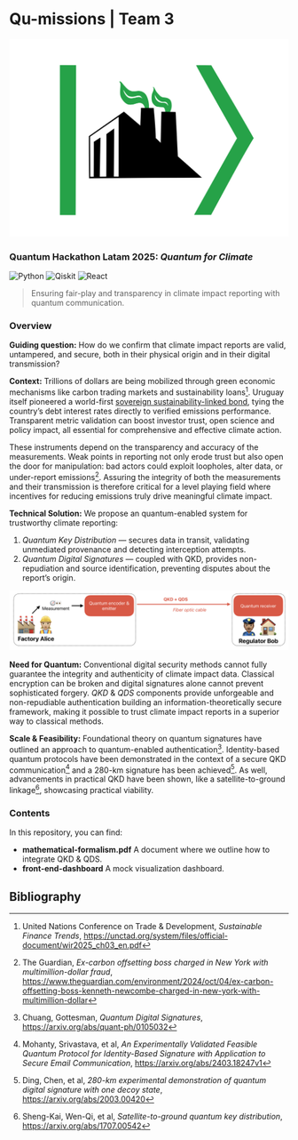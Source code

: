 # Qu-missions  |  Team 3

![Logo](images/logo.svg)

### Quantum Hackathon Latam 2025: *Quantum for Climate*

![Python](https://img.shields.io/badge/python-3670A0?style=for-the-badge&logo=python&logoColor=ffdd54)
![Qiskit](https://img.shields.io/badge/Qiskit-%236929C4.svg?style=for-the-badge&logo=Qiskit&logoColor=white)
![React](https://img.shields.io/badge/react-%2320232a.svg?style=for-the-badge&logo=react&logoColor=%2361DAFB)

> Ensuring fair-play and transparency in climate impact reporting with quantum communication.

### Overview

**Guiding question:** How do we confirm that climate impact reports are valid, untampered, and secure, both in their physical origin and in their digital transmission?

**Context:** Trillions of dollars are being mobilized through green economic mechanisms like carbon trading markets and sustainability loans[^1]. Uruguay itself pioneered a world-first [sovereign sustainability-linked bond](https://www.mef.gub.uy/30687/20/areas/uruguays-sovereign-sustainability-linked-bond-sslb.html), tying the country’s debt interest rates directly to verified emissions performance. Transparent metric validation can boost investor trust, open science and policy impact, all essential for comprehensive and effective climate action. 

These instruments depend on the transparency and accuracy of the measurements. Weak points in reporting not only erode trust but also open the door for manipulation: bad actors could exploit loopholes, alter data, or under-report emissions[^2]. Assuring the integrity of both the measurements and their transmission is therefore critical for a level playing field where incentives for reducing emissions truly drive meaningful climate impact. 

**Technical Solution:** We propose an quantum-enabled system for trustworthy climate reporting:

1. *Quantum Key Distribution* — secures data in transit, validating unmediated provenance and detecting interception attempts.
2. *Quantum Digital Signatures* — coupled with QKD, provides non-repudiation and source identification, preventing disputes about the report’s origin.

![Diagram](images/solution-flow.png)

**Need for Quantum:** Conventional digital security methods cannot fully guarantee the integrity and authenticity of climate impact data. Classical encryption can be broken and digital signatures alone cannot prevent sophisticated forgery. *QKD* & *QDS* components provide unforgeable and non-repudiable authentication building an information-theoretically secure framework, making it possible to trust climate impact reports in a superior way to classical methods.

**Scale & Feasibility:** Foundational theory on quantum signatures have outlined an approach to quantum-enabled authentication[^3].  Identity-based quantum protocols have been demonstrated in the context of a secure QKD communication[^4] and a 280-km signature has been achieved[^5]. As well, advancements in practical QKD have been shown, like a satellite-to-ground linkage[^6], showcasing practical viability.

### Contents

In this repository, you can find:

- **mathematical-formalism.pdf** A document where we outline how to integrate QKD & QDS.
- **front-end-dashboard** A mock visualization dashboard.

## Bibliography

[^1]: United Nations Conference on Trade & Development, *Sustainable Finance Trends*, https://unctad.org/system/files/official-document/wir2025_ch03_en.pdf

[^2]: The Guardian, *Ex-carbon offsetting boss charged in New York with multimillion-dollar fraud*, https://www.theguardian.com/environment/2024/oct/04/ex-carbon-offsetting-boss-kenneth-newcombe-charged-in-new-york-with-multimillion-dollar

[^3]: Chuang, Gottesman, *Quantum Digital Signatures*, https://arxiv.org/abs/quant-ph/0105032

[^4]: Mohanty, Srivastava, et al, *An Experimentally Validated Feasible Quantum Protocol for Identity-Based Signature with Application to Secure Email Communication*, https://arxiv.org/abs/2403.18247v1

[^5]: Ding, Chen, et al, *280-km experimental demonstration of quantum digital signature with one decoy state*, https://arxiv.org/abs/2003.00420

[^6]: Sheng-Kai, Wen-Qi, et al, *Satellite-to-ground quantum key distribution*, https://arxiv.org/abs/1707.00542 
